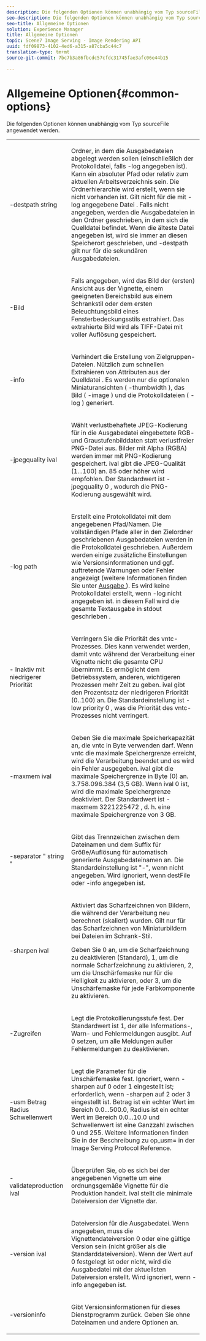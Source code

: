 ```yaml
---
description: Die folgenden Optionen können unabhängig vom Typ sourceFile angewendet werden.
seo-description: Die folgenden Optionen können unabhängig vom Typ sourceFile angewendet werden.
seo-title: Allgemeine Optionen
solution: Experience Manager
title: Allgemeine Optionen
topic: Scene7 Image Serving - Image Rendering API
uuid: fdf09873-4102-4ed6-a315-a87cba5c44c7
translation-type: tm+mt
source-git-commit: 7bc7b3a86fbcdc57cfdc31745fae3afc06e44b15

---
```



# Allgemeine Optionen{#common-options}

Die folgenden Optionen können unabhängig vom Typ sourceFile angewendet werden.

<table id="simpletable_3BFC3737C891411D84405CEEF6B19542"> 
 <tr class="strow"> 
  <td class="stentry"> <p> <span class="codeph"> -destpath <span class="varname"> string </span></span> </p> </td> 
  <td class="stentry"> <p>Ordner, in dem die Ausgabedateien abgelegt werden sollen (einschließlich der Protokolldatei, falls <span class="codeph"> -log angegeben </span> ist). Kann ein absoluter Pfad oder relativ zum aktuellen Arbeitsverzeichnis sein. Die Ordnerhierarchie wird erstellt, wenn sie nicht vorhanden ist. Gilt nicht für die mit <span class="codeph"> -log angegebene Datei </span>. Falls nicht angegeben, werden die Ausgabedateien in den Ordner geschrieben, in dem sich die <span class="varname"> Quelldatei </span> befindet. Wenn die <span class="varname"> älteste Datei angegeben </span> ist, wird sie immer an diesen Speicherort geschrieben, und <span class="codeph"> -destpath gilt </span> nur für die sekundären Ausgabedateien. </p> </td> 
 </tr> 
 <tr class="strow"> 
  <td class="stentry"> <p> <span class="codeph"> -Bild </span> </p> </td> 
  <td class="stentry"> <p>Falls angegeben, wird das Bild der (ersten) Ansicht aus der Vignette, einem geeigneten Bereichsbild aus einem Schrankstil oder dem ersten Beleuchtungsbild eines Fensterbedeckungsstils extrahiert. Das extrahierte Bild wird als TIFF-Datei mit voller Auflösung gespeichert. </p> </td> 
 </tr> 
 <tr class="strow"> 
  <td class="stentry"> <p> <span class="codeph"> -info </span> </p> </td> 
  <td class="stentry"> <p>Verhindert die Erstellung von Zielgruppen-Dateien. Nützlich zum schnellen Extrahieren von Attributen aus der <span class="varname"> Quelldatei </span>. Es werden nur die optionalen Miniaturansichten ( <span class="codeph"> -thumbwidth </span>), das Bild ( <span class="codeph"> -image </span>) und die Protokolldateien ( <span class="codeph"> -log </span>) generiert. </p> </td> 
 </tr> 
 <tr class="strow"> 
  <td class="stentry"> <p> <span class="codeph"> -jpegquality <span class="varname"> ival </span></span> </p> </td> 
  <td class="stentry"> <p>Wählt verlustbehaftete JPEG-Kodierung für in die Ausgabedatei eingebettete RGB- und Graustufenbilddaten statt verlustfreier PNG-Datei aus. Bilder mit Alpha (RGBA) werden immer mit PNG-Kodierung gespeichert. <span class="varname"> ival </span> gibt die JPEG-Qualität (1...100) an. 85 oder höher wird empfohlen. Der Standardwert ist <span class="codeph"> -jpegquality 0 </span>, wodurch die PNG-Kodierung ausgewählt wird. </p> </td> 
 </tr> 
 <tr class="strow"> 
  <td class="stentry"> <p> <span class="codeph"> -log <span class="varname"> path </span></span> </p> </td> 
  <td class="stentry"> <p>Erstellt eine Protokolldatei mit dem angegebenen Pfad/Namen. Die vollständigen Pfade aller in den Zielordner geschriebenen Ausgabedateien werden in die Protokolldatei geschrieben. Außerdem werden einige zusätzliche Einstellungen wie Versionsinformationen und ggf. auftretende Warnungen oder Fehler angezeigt (weitere Informationen finden Sie unter <a href="../../../../ir-api/vntc/utilities/c-ir-vignette-converter-vntc/r-ir-output.md#reference-c51e30b721eb416bb646089f0ac045c5" type="reference" format="dita" scope="local"> Ausgabe </a> ). Es wird keine Protokolldatei erstellt, wenn <span class="codeph"> -log nicht angegeben </span> ist. in diesem Fall wird die gesamte Textausgabe in <span class="codeph"> stdout geschrieben </span>. </p> </td> 
 </tr> 
 <tr class="strow"> 
  <td class="stentry"> <p> <span class="codeph"> - <span class="varname"> Inaktiv mit niedrigerer Priorität </span></span> </p> </td> 
  <td class="stentry"> <p>Verringern Sie die Priorität des <span class="filepath"> vntc- </span> Prozesses. Dies kann verwendet werden, damit <span class="filepath"> vntc während der Verarbeitung einer Vignette </span> nicht die gesamte CPU übernimmt. Es ermöglicht dem Betriebssystem, anderen, wichtigeren Prozessen mehr Zeit zu geben. <span class="varname"> ival </span> gibt den Prozentsatz der niedrigeren Priorität (0..100) an. Die Standardeinstellung ist <span class="codeph"> -low priority 0 </span>, was die Priorität des <span class="filepath"> vntc- </span> Prozesses nicht verringert. </p> </td> 
 </tr> 
 <tr class="strow"> 
  <td class="stentry"> <p> <span class="codeph"> -maxmem <span class="varname"> ival </span></span> </p> </td> 
  <td class="stentry"> <p>Geben Sie die maximale Speicherkapazität an, die <span class="filepath"> vntc in Byte verwenden </span> darf. Wenn <span class="filepath"> vntc die maximale Speichergrenze </span> erreicht, wird die Verarbeitung beendet und es wird ein Fehler ausgegeben. <span class="varname"> ival </span> gibt die maximale Speichergrenze in Byte (0) an. 3.758.096.384 (3,5 GB). Wenn <span class="varname"> ival 0 </span> ist, wird die maximale Speichergrenze deaktiviert. Der Standardwert ist <span class="codeph"> -maxmem 3221225472 </span>, d. h. eine maximale Speichergrenze von 3 GB. </p> </td> 
 </tr> 
 <tr class="strow"> 
  <td class="stentry"> <p> <span class="codeph"> -separator " <span class="varname"> string </span>" </span> </p> </td> 
  <td class="stentry"> <p>Gibt das Trennzeichen zwischen dem Dateinamen und dem Suffix für Größe/Auflösung für automatisch generierte Ausgabedateinamen an. Die Standardeinstellung ist "-", wenn nicht angegeben. Wird ignoriert, wenn <span class="varname"> destFile </span> oder <span class="codeph"> -info </span> angegeben ist. </p> </td> 
 </tr> 
 <tr class="strow"> 
  <td class="stentry"> <p> <span class="codeph"> -sharpen <span class="varname"> ival </span></span> </p> </td> 
  <td class="stentry"> <p>Aktiviert das Scharfzeichnen von Bildern, die während der Verarbeitung neu berechnet (skaliert) wurden. Gilt nur für das Scharfzeichnen von Miniaturbildern bei Dateien im Schrank-Stil. </p> <p>Geben Sie 0 an, um die Scharfzeichnung zu deaktivieren (Standard), 1, um die normale Scharfzeichnung zu aktivieren, 2, um die Unschärfemaske nur für die Helligkeit zu aktivieren, oder 3, um die Unschärfemaske für jede Farbkomponente zu aktivieren. </p> </td> 
 </tr> 
 <tr class="strow"> 
  <td class="stentry"> <p> <span class="codeph"> -Zugreifen </span> </p> </td> 
  <td class="stentry"> <p>Legt die Protokollierungsstufe fest. Der Standardwert ist 1, der alle Informations-, Warn- und Fehlermeldungen ausgibt. Auf 0 setzen, um alle Meldungen außer Fehlermeldungen zu deaktivieren. </p> </td> 
 </tr> 
 <tr class="strow"> 
  <td class="stentry"> <p> <span class="codeph"> -usm <span class="varname"> Betrag </span><span class="varname"> Radius </span><span class="varname"> Schwellenwert </span></span> </p> </td> 
  <td class="stentry"> <p>Legt die Parameter für die Unschärfemaske fest. Ignoriert, wenn <span class="codeph"> -sharpen auf 0 oder 1 eingestellt </span> ist; erforderlich, wenn <span class="codeph"> -sharpen auf 2 oder 3 eingestellt </span> ist. <span class="varname"> Betrag </span> ist ein echter Wert im Bereich 0.0...500.0, <span class="varname"> Radius </span> ist ein echter Wert im Bereich 0.0...10.0 und <span class="varname"> Schwellenwert </span> ist eine Ganzzahl zwischen 0 und 255. Weitere Informationen finden Sie in der Beschreibung zu <span class="codeph"> op_usm= </span> in der Image Serving Protocol Reference. </p> </td> 
 </tr> 
 <tr class="strow"> 
  <td class="stentry"> <p> <span class="codeph"> -validateproduction <span class="varname"> ival </span></span> </p> </td> 
  <td class="stentry"> <p>Überprüfen Sie, ob es sich bei der angegebenen Vignette um eine ordnungsgemäße Vignette für die Produktion handelt. <span class="varname"> ival </span> stellt die minimale Dateiversion der Vignette dar. </p> </td> 
 </tr> 
 <tr class="strow"> 
  <td class="stentry"> <p> <span class="codeph"> -version <span class="varname"> ival </span></span> </p> </td> 
  <td class="stentry"> <p>Dateiversion für die Ausgabedatei. Wenn angegeben, muss die Vignettendateiversion 0 oder eine gültige Version sein (nicht größer als die Standarddateiversion). Wenn der Wert auf 0 festgelegt ist oder nicht, wird die Ausgabedatei mit der aktuellsten Dateiversion erstellt. Wird ignoriert, wenn <span class="codeph"> -info </span> angegeben ist. </p> </td> 
 </tr> 
 <tr class="strow"> 
  <td class="stentry"> <p> <span class="codeph"> -versioninfo </span> </p> </td> 
  <td class="stentry"> <p>Gibt Versionsinformationen für dieses Dienstprogramm zurück. Geben Sie ohne Dateinamen und andere Optionen an. </p> </td> 
 </tr> 
</table>

